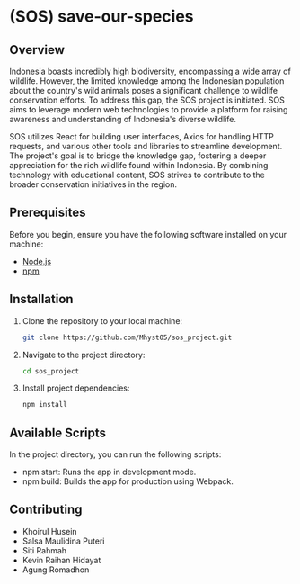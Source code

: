 # (SOS) save-our-species

## Overview
Indonesia boasts incredibly high biodiversity, encompassing a wide array of wildlife. However, the limited knowledge among the Indonesian population about the country's wild animals poses a significant challenge to wildlife conservation efforts. To address this gap, the SOS project is initiated. SOS aims to leverage modern web technologies to provide a platform for raising awareness and understanding of Indonesia's diverse wildlife.

SOS utilizes React for building user interfaces, Axios for handling HTTP requests, and various other tools and libraries to streamline development. The project's goal is to bridge the knowledge gap, fostering a deeper appreciation for the rich wildlife found within Indonesia. By combining technology with educational content, SOS strives to contribute to the broader conservation initiatives in the region.

## Prerequisites

Before you begin, ensure you have the following software installed on your machine:

- [Node.js](https://nodejs.org/)
- [npm](https://www.npmjs.com/)

## Installation

1. Clone the repository to your local machine:

    ```bash
    git clone https://github.com/Mhyst05/sos_project.git

2. Navigate to the project directory:

    ```bash
    cd sos_project

3. Install project dependencies:

    ```bash
    npm install

## Available Scripts

In the project directory, you can run the following scripts:

- npm start: Runs the app in development mode.
- npm build: Builds the app for production using Webpack.

## Contributing

- Khoirul Husein
- Salsa Maulidina Puteri
- Siti Rahmah
- Kevin Raihan Hidayat
- Agung Romadhon
